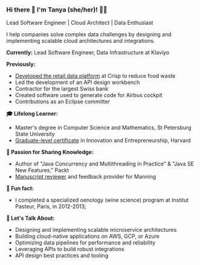 ### Hi there 👋 I'm Tanya (she/her)! 👩‍💻

Lead Software Engineer | Cloud Architect | Data Enthusiast

I help companies solve complex data challenges by designing and implementing scalable cloud architectures and integrations.

**Currently:** Lead Software Engineer, Data Infrastructure at Klaviyo

**Previously:** 
* [Developed the retail data platform](https://www.gocrisp.com/blog/spotlight-tanya-fesenko) at Crisp to reduce food waste
* Led the development of an API design workbench
* Contractor for the largest Swiss bank
* Created software used to generate code for Airbus cockpit
* Contributions as an Eclipse committer

**🎓 Lifelong Learner:**
* Master's degree in Computer Science and Mathematics, St Petersburg State University
* [Graduate-level certificate](https://tanya-fesenko.medium.com/my-harvard-extension-school-journey-b98590b8cc44) in Innovation and Entrepreneurship, Harvard

**🤝 Passion for Sharing Knowledge:**
* Author of "Java Concurrency and Multithreading in Practice" & "Java SE New Features," Packt
* [Manuscript reviewer](https://tanya-fesenko.medium.com/should-you-be-a-manning-reviewer-heres-why-i-am-b67ae0fb5158) and feedback provider for Manning

**🍷 Fun fact:**
* I completed a specialized oenology (wine science) program at Institut Pasteur, Paris, in 2012-2013;

**💬 Let's Talk About:**
* Designing and implementing scalable microservice architectures
* Building cloud-native applications on AWS, GCP, or Azure
* Optimizing data pipelines for performance and reliability
* Leveraging APIs to build robust integrations
* API design best practices and tooling


